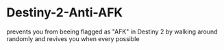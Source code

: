 # Destiny-2-Anti-AFK
prevents you from beeing flagged as "AFK" in Destiny 2 by walking around randomly and revives you when every possible
